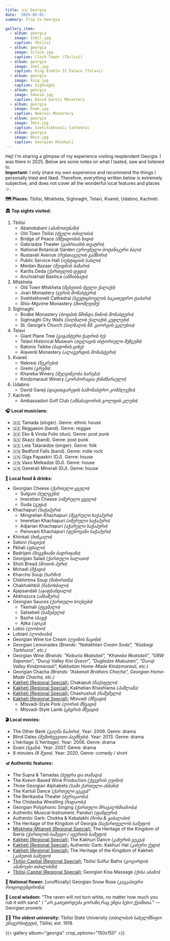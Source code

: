 ```yaml
---
title: 🇬🇪 Georgia
date: '2025-05-01'
summary: Trip to Georgia

gallery_item:
  - album: georgia
    image: 1tbil.jpg
    caption: Tbilisi
  - album: georgia
    image: 2clock.jpg
    caption: Clock Tower (Tbilisi)
  - album: georgia
    image: 3tel.jpg
    caption: King Erekle II Palace (Telavi)
  - album: georgia
    image: 4sig.jpg
    caption: Sighnaghi
  - album: georgia
    image: 5david.jpg
    caption: David Gareji Monastery
  - album: georgia
    image: 6nek.jpg
    caption: Nekresi Monastery
  - album: georgia
    image: 7mts.jpg
    caption: Svetitskhoveli Cathedral
  - album: georgia
    image: 8hin.jpg
    caption: Georgian Khinkali
---
```

Hej! I'm sharing a glimpse of my experience visiting resplendent Georgia. I was there in 2025. Below are some notes on what I tasted, saw and listened to.<br>
<b>Important:</b> I only share my own experience and recommend the things I personally tried and liked. Therefore, everything written below is extremely subjective, and does not cover all the wonderful local features and places ☺️.

<b>🗺 Places:</b> Tbilisi, Mtskheta, Sighnaghi, Telavi, Kvareli, Udabno, Kachreti.<br>

<b>🏛 Top sights visited: </b>
1. Tbilisi
    - Abanotubani <i>(აბანოთუბანი)</i>  
    - Old Town Tbilisi <i>(ძველი თბილისი)</i>
    - Bridge of Peace <i>(მშვიდობის ხიდი)</i>
    - Gabriadze Theater <i>(გაბრიაძის თეატრი)</i>
    - National Botanical Garden <i>(ეროვნული ბოტანიკური ბაღი)</i>
    - Rustaveli Avenue <i>(რუსთაველის გამზირი)</i>
    - Public Service Hall <i>(იუსტიციის სახლი)</i>
    - Meidan Bazaar <i>(მეიდნის ბაზარი)</i>
    - Kartlis Deda <i>(ქართვლის დედა)</i>
    - Anchiskhati Basilica <i>(ანჩისხატი)</i>
2. Mtskheta
    - Old Town Mtskheta <i>(მცხეთის ძველი ქალაქი)</i>
    - Jvari Monastery <i>(ჯვრის მონასტერი)</i>
    - Svetitskhoveli Cathedral <i>(სვეტიცხოვლის საკათედრო ტაძარი)</i>
    - Shio-Mgvime Monastery <i>(შიომღვიმე)</i>
3. Sighnaghi
    - Bodbe Monastery <i>(ბოდბის წმინდა ნინოს მონასტერი)</i>
    - Sighnaghi City Walls <i>(სიღნაღის ქალაქის კედლები)</i>
    - St. George’s Church <i>(სიღნაღის წმ. გიორგის ეკლესია)</i>
4. Telavi
    - Giant Plane Tree <i>(გიგანტური ჭადრის ხე)</i>
    - Telavi Historical Museum <i>(თელავის ისტორიული მუზეუმი)</i>
    - Batonis Tsikhe <i>(ბატონის ციხე)</i>
    - Alaverdi Monastery <i>(ალავერდის მონასტერი)</i>
5. Kvareli
    - Nekresi <i>(ნეკრესი)</i>
    - Gremi <i>(გრემი)</i>
    - Khareba Winery <i>(მეღვინეობა ხარება)</i>    
    - Kindzmarauli Winery <i>(კორპორაცია ქინძმარაული)</i>    
6. Udabno
    - David Gareji <i>(დავითგარეჯის სამონასტრო კომპლექსი)</i>
7. Kachreti
    - Ambassadori Golf Club <i>(ამბასადორის გოლფის კლუბი)</i>


<b>🎧 Local musicians: </b>
- 🇬🇪 Tamada (singer). Genre: ethnic house
- 🇬🇪 Reggaeon (band). Genre: reggae 
- 🇬🇪 Eko & Vinda Folio (duo). Genre: post punk
- 🇬🇪 Skazz (band). Genre: post punk
- 🇬🇪 Lela Tataraidze (singer). Genre: folk
- 🇺🇳 Bedford Falls (band). Genre: indie rock
- 🇺🇳 Giga Papaskiri (DJ). Genre: house
- 🇺🇳 Vaxo Melkadze (DJ). Genre: house
- 🇺🇳 Generali Minerali (DJ). Genre: house


<b>🥘 Local food & drinks: </b>
- Georgian Cheese <i>(ქართული ყველი)</i>
  - Sulguni <i>(სულგუნი)</i>
  - Imeretian Cheese <i>(იმერული ყველი)</i>
  - Guda <i>(გუდა)</i> 
- Khachapuri <i>(ხაჭაპური)</i>
  - Mingrelian Khachapuri <i>(მეგრული ხაჭაპური)</i>
  - Imeretian Khachapuri <i>(იმერული ხაჭაპური)</i>
  - Adjarian Khachapuri <i>(აჭარული ხაჭაპური)</i>
  - Penovani Khachapuri <i>(ფენოვანი ხაჭაპური)</i>
- Khinkali <i>(ხინკალი)</i>
- Satsivi <i>(საცივი)</i>
- Pkhali <i>(ფხალი)</i>
- Badrijani <i>(ნიგვზიანი ბადრიჯანი)</i>
- Georgian Salad <i>(ქართული სალათი)</i>
- Shoti Bread <i>(შოთის პური)</i>
- Mchadi <i>(მჭადი)</i>
- Kharcho Soup <i>(ხარჩო)</i>
- Chikhirtma Soup <i>(ჩიხირთმა)</i>
- Chakhokhbili <i>(ჩახოხბილი)</i>
- Ajapsandali <i>(აჯაფსანდალი)</i>
- Abkhazura <i>(აბხაზურა)</i>
- Georgian Sauces <i>(ქართული სოუსები)</i>
  - Tkemali <i>(ტყემალი)</i>
  - Satsebeli <i>(საწებელი)</i>
  - Bazhe <i>(ბაჟე)</i>
  - Ajika <i>(აჯიკა)</i>
- Lobio <i>(ლობიო)</i>
- Lobiani <i>(ლობიანი)</i>
- Georgian Wine Ice Cream <i>(ღვინის ნაყინი)</i>
- Georgian Lemonades <i>(Brands: "Natakhtari Cream Soda", "Kazbegi Tarkhuna", etc.)</i> 
- Georgian Wine <i>(Brands: "Keburia Rkatsiteli", "Khareba Rkatsiteli", "GRW Saperavi", "Duruji Valley Kisi Qvevri", "Dugladze Mukuzani", "Duruji Valley Kindzmarauli", Kakhetian Home-Made Kindzmarauli, etc.)</i> 
- Georgian Chacha <i>(Brands: "Askaneli Brothers Chacha", Georgian Home-Made Chacha, etc.)</i> 
- <u>Kakheti (Regional Special):</u> Chakapuli <i>(ჩაქაფული)</i>
- <u>Kakheti (Regional Special):</u> Kakhetian Khashlama <i>(ჰაშლამა)</i>
- <u>Kakheti (Regional Special):</u> Chashushuli <i>(ჩაშუშული)</i>
- <u>Kakheti (Regional Special):</u> Mtsvadi <i>(მწვადი)</i>
  - Mtsvadi-Style Pork <i>(ღორის მწვადი)</i>
  - Mtsvadi-Style Lamb <i>(ცხვრის მწვადი)</i>
  

<b>🎬 Local movies:</b>
- The Other Bank <i>(გაღმა ნაპირი)</i>. Year: 2009. Genre: drama 
- Blind Dates <i>(შემთხვევითი პაემნები)</i>. Year: 2013. Genre: drama
- L'héritage <i>(L'héritage)</i>. Year: 2006. Genre: drama
- Svani <i>(სვანი)</i>. Year: 2007. Genre: drama  
- 8 minutes <i>(8 წუთი)</i>. Year: 2020. Genre: comedy / short


<b>🪔 Authentic features:</b>
- The Supra & Tamadas <i>(სუფრა და თამადა)</i>
- The Kvevri-Based Wine Production <i>(ქვევრის ღვინო)</i>
- Three Georgian Alphabets <i>(სამი ქართული ანბანი)</i>
- The Kartuli Dance <i>(ქართული ცეკვა)</i>"
- The Berikaoba Theater <i>(ბერიკაობა)</i>
- The Chidaoba Wrestling <i>(ჩიდაობა)</i>
- Georgian Polyphonic Singing <i>(ქართული მრავალხმიანობა)</i>
- Authentic Musical Instrument: Panduri <i>(ფანდური)</i>
- Authentic Garb: Chokha & Kabalakhi <i>(ჩოხა & ყაბალახი)</i>
- The Heritage of the Kingdom of Georgia <i>(საქართველოს სამეფო)</i>
- <u>Mtskheta-Mtianeti (Regional Special):</u> The Heritage of the Kingdom of Iberia <i>(ქართლის სამეფო / ივერიის სამეფო)</i>
- <u>Kakheti (Regional Special):</u> The Kakhuri Dance <i>(კახურის ცეკვა)</i>
- <u>Kakheti (Regional Special):</u> Authentic Garb: Kakhuri Hat <i>(კახური ქუდი)</i>
- <u>Kakheti (Regional Special):</u> The Heritage of the Kingdom of Kakheti <i>(კახეთის სამეფო)</i>
- <u>Tbilisi-Capital (Regional Special):</u> Tbilisi Sulfur Baths <i>(გოგირდის აბანოები თბილისში)</i>
- <u>Tbilisi-Capital (Regional Special):</u> Georgian Kisa Massage <i>(ქისა აბანო)</i>


<b>💐 National flower: </b> [unofficially] Georgian Snow Rose <i>(კავკასიური როდოდენდრონი)</i>


<b>🦉 Local wisdom:</b> "The raven will not turn white, no matter how much you rub it with sand." / "<i>არ გათეთრდება ყორანი,რაც უნდა ხეხო ქვიშითა.</i>" — Georgian proverb


<b>👨‍🎓 The oldest university:</b> Tbilisi State University <i>(თბილისის სახელმწიფო უნივერსიტეტი)</i>, Tbilisi, est. 1918.  


{{< gallery album="georgia" crop_options="150x150" >}}
   

